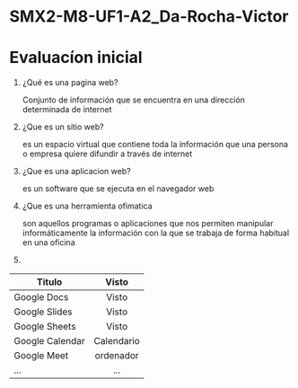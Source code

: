 # SMX2-M8-UF1-A2_Da-Rocha-Victor

# Evaluacíon inicial 

1. ¿Qué es una pagina web?

   Conjunto de información que se encuentra en una dirección determinada de internet

2. ¿Que es un sitio web?

    es un espacio virtual que contiene toda la información que una persona o empresa quiere difundir a través de internet

3. ¿Que es una aplicacion web?

   es un software que se ejecuta en el navegador web

4. ¿Que es una herramienta ofimatica 

   son aquellos programas o aplicaciones que nos permiten manipular informáticamente la información con la que se trabaja de forma habitual en una oficina

5. 

|Titulo |Visto|
|----------|:-----------:|
|Google Docs|Visto|
|Google Slides|Visto|
|Google Sheets|Visto|
|Google Calendar|Calendario|
|Google Meet|ordenador|
| ... |...|